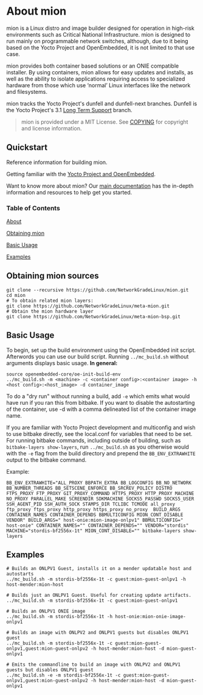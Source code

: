 # About mion

mion is a Linux distro and image builder designed for operation in
high-risk environments such as Critical National Infrastructure. mion is
designed to run mainly on programmable network switches, although, due to it
being based on the Yocto Project and OpenEmbedded, it is not limited to that
use case.

mion provides both container based solutions or an ONIE compatible installer.
By using containers, mion allows for easy updates and installs, as well as the
ability to isolate applications requiring access to specialized hardware from
those which use ‘normal’ Linux interfaces like the network and filesystems.

mion tracks the Yocto Project's dunfell and dunfell-next branches. Dunfell is
the Yocto Project's 3.1 [Long Term Support](https://www.yoctoproject.org/yocto-project-long-term-support-announced/)
branch.

> mion is provided under a MIT License. See [COPYING](#copying) for copyright and
license information.

## Quickstart

Reference information for building mion.

Getting familiar with the [Yocto Project and OpenEmbedded](https://www.yoctoproject.org/docs/).

Want to know more about mion? Our [main documentation](https://docs.mion.io)
has the in-depth information and resources to help get you started.

### Table of Contents

[About](#about-mion)

[Obtaining mion](#obtaining-mion-sources)

[Basic Usage](#basic-usage)

[Examples](#examples)

## Obtaining mion sources

```shell
git clone --recursive https://github.com/NetworkGradeLinux/mion.git
cd mion
# To obtain related mion layers:
git clone https://github.com/NetworkGradeLinux/meta-mion.git
# Obtain the mion hardware layer
git clone https://github.com/NetworkGradeLinux/meta-mion-bsp.git
```

## Basic Usage

To begin, set up the build environment using the OpenEmbedded init script.
Afterwords you can use our build script. Running `../mc_build.sh` without
arguments displays basic usage. **In general:**

```shell
source openembedded-core/oe-init-build-env
../mc_build.sh -m <machine> -c <container config>:<container image> -h <host config>:<host_image> -d container_image
```

To do a "dry run" without running a build, add `-e` which emits what would have
run if you ran this from bitbake.
If you want to disable the autostarting of the container, use -d with a comma
delineated list of the container image name.

If you are familiar with Yocto Project development and multiconfig and wish to
use bitbake directly, see the local.conf for variables that need to be set. For
running bitbake commands, including outside of building, such as
`bitbake-layers show-layers`, run `../mc_build.sh` as you otherwise would with
the `-e` flag from the build directory and prepend the `BB_ENV_EXTRAWHITE`
output to the bitbake command.

Example:

```shell
BB_ENV_EXTRAWHITE="ALL_PROXY BBPATH_EXTRA BB_LOGCONFIG BB_NO_NETWORK BB_NUMBER_THREADS BB_SETSCENE_ENFORCE BB_SRCREV_POLICY DISTRO FTPS_PROXY FTP_PROXY GIT_PROXY_COMMAND HTTPS_PROXY HTTP_PROXY MACHINE NO_PROXY PARALLEL_MAKE SCREENDIR SDKMACHINE SOCKS5_PASSWD SOCKS5_USER SSH_AGENT_PID SSH_AUTH_SOCK STAMPS_DIR TCLIBC TCMODE all_proxy ftp_proxy ftps_proxy http_proxy https_proxy no_proxy  BUILD_ARGS CONTAINER_NAMES CONTAINER_DEPENDS BBMULTICONFIG MION_CONT_DISABLE VENDOR" BUILD_ARGS=" host-onie:mion-image-onlpv1" BBMULTICONFIG=" host-onie" CONTAINER_NAMES="" CONTAINER_DEPENDS="" VENDOR="stordis" MACHINE="stordis-bf2556x-1t" MION_CONT_DISABLE="" bitbake-layers show-layers
```

## Examples

```shell
# Builds an ONLPV1 Guest, installs it on a mender updatable host and autostarts
../mc_build.sh -m stordis-bf2556x-1t -c guest:mion-guest-onlpv1 -h host-mender:mion-host

# Builds just an ONLPV1 Guest. Useful for creating update artifacts.
../mc_build.sh -m stordis-bf2556x-1t -c guest:mion-guest-onlpv1

# Builds an ONLPV1 ONIE image
../mc_build.sh -m stordis-bf2556x-1t -h host-onie:mion-onie-image-onlpv1

# Builds an image with ONLPV2 and ONLPV1 guests but disables ONLPV1 guest
../mc_build.sh -m stordis-bf2556x-1t -c guest:mion-guest-onlpv1,guest:mion-guest-onlpv2 -h host-mender:mion-host -d mion-guest-onlpv1

# Emits the commandline to build an image with ONLPV2 and ONLPV1 guests but disables ONLPV1 guest
../mc_build.sh -e -m stordis-bf2556x-1t -c guest:mion-guest-onlpv1,guest:mion-guest-onlpv2 -h host-mender:mion-host -d mion-guest-onlpv1
```
